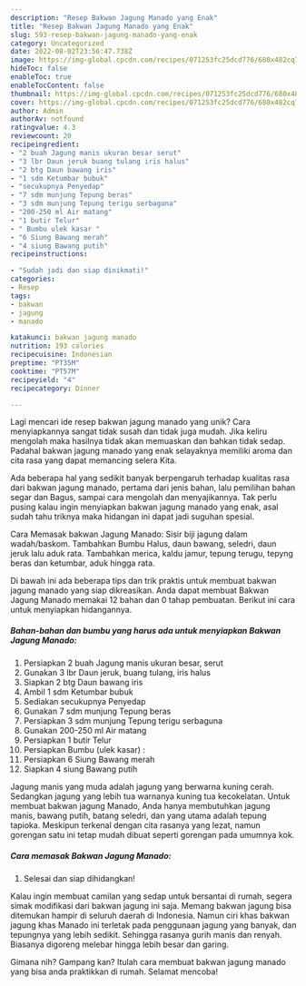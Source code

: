 ```yaml
---
description: "Resep Bakwan Jagung Manado yang Enak"
title: "Resep Bakwan Jagung Manado yang Enak"
slug: 593-resep-bakwan-jagung-manado-yang-enak
category: Uncategorized
date: 2022-08-02T23:56:47.738Z
image: https://img-global.cpcdn.com/recipes/071253fc25dcd776/680x482cq70/bakwan-jagung-manado-foto-resep-utama.jpg
hideToc: false
enableToc: true
enableTocContent: false
thumbnail: https://img-global.cpcdn.com/recipes/071253fc25dcd776/680x482cq70/bakwan-jagung-manado-foto-resep-utama.jpg
cover: https://img-global.cpcdn.com/recipes/071253fc25dcd776/680x482cq70/bakwan-jagung-manado-foto-resep-utama.jpg
author: Admin
authorAv: notfound
ratingvalue: 4.3
reviewcount: 20
recipeingredient:
- "2 buah Jagung manis ukuran besar serut"
- "3 lbr Daun jeruk buang tulang iris halus"
- "2 btg Daun bawang iris"
- "1 sdm Ketumbar bubuk"
- "secukupnya Penyedap"
- "7 sdm munjung Tepung beras"
- "3 sdm munjung Tepung terigu serbaguna"
- "200-250 ml Air matang"
- "1 butir Telur"
- " Bumbu ulek kasar "
- "6 Siung Bawang merah"
- "4 siung Bawang putih"
recipeinstructions:

- "Sudah jadi dan siap dinikmati!"
categories:
- Resep
tags:
- bakwan
- jagung
- manado

katakunci: bakwan jagung manado 
nutrition: 193 calories
recipecuisine: Indonesian
preptime: "PT35M"
cooktime: "PT57M"
recipeyield: "4"
recipecategory: Dinner

---
```





Lagi mencari ide resep bakwan jagung manado yang unik? Cara menyiapkannya sangat tidak susah dan tidak juga mudah. Jika keliru mengolah maka hasilnya tidak akan memuaskan dan bahkan tidak sedap. Padahal bakwan jagung manado yang enak selayaknya memiliki aroma dan cita rasa yang dapat memancing selera Kita.





Ada beberapa hal yang sedikit banyak berpengaruh terhadap kualitas rasa dari bakwan jagung manado, pertama dari jenis bahan, lalu pemilihan bahan segar dan Bagus, sampai cara mengolah dan menyajikannya. Tak perlu pusing kalau ingin menyiapkan bakwan jagung manado yang enak,      asal sudah tahu triknya maka hidangan ini dapat jadi suguhan spesial.














Cara Memasak bakwan Jagung Manado: Sisir biji jagung dalam wadah/baskom. Tambahkan Bumbu Halus, daun bawang, seledri, daun jeruk lalu aduk rata. Tambahkan merica, kaldu jamur, tepung terugu, tepyng beras dan ketumbar, aduk hingga rata.






Di bawah ini ada beberapa tips dan trik praktis untuk membuat bakwan jagung manado yang siap dikreasikan. Anda dapat membuat Bakwan Jagung Manado memakai 12 bahan dan 0 tahap pembuatan. Berikut ini cara untuk menyiapkan hidangannya.

<!--inarticleads1-->

##### Bahan-bahan dan bumbu yang harus ada untuk menyiapkan Bakwan Jagung Manado:

1. Persiapkan 2 buah Jagung manis ukuran besar, serut
1. Gunakan 3 lbr Daun jeruk, buang tulang, iris halus
1. Siapkan 2 btg Daun bawang iris
1. Ambil 1 sdm Ketumbar bubuk
1. Sediakan secukupnya Penyedap
1. Gunakan 7 sdm munjung Tepung beras
1. Persiapkan 3 sdm munjung Tepung terigu serbaguna
1. Gunakan 200-250 ml Air matang
1. Persiapkan 1 butir Telur
1. Persiapkan  Bumbu (ulek kasar) :
1. Persiapkan 6 Siung Bawang merah
1. Siapkan 4 siung Bawang putih


Jagung manis yang muda adalah jagung yang berwarna kuning cerah. Sedangkan jagung yang lebih tua warnanya kuning tua kecokelatan. Untuk membuat bakwan jagung Manado, Anda hanya membutuhkan jagung manis, bawang putih, batang seledri, dan yang utama adalah tepung tapioka. Meskipun terkenal dengan cita rasanya yang lezat, namun gorengan satu ini tetap mudah dibuat seperti gorengan pada umumnya kok. 

<!--inarticleads2-->

##### Cara memasak Bakwan Jagung Manado:


1. Selesai dan siap dihidangkan!

Kalau ingin membuat camilan yang sedap untuk bersantai di rumah, segera simak modifikasi dari bakwan jagung ini saja. Memang bakwan jagung bisa ditemukan hampir di seluruh daerah di Indonesia. Namun ciri khas bakwan jagung khas Manado ini terletak pada penggunaan jagung yang banyak, dan tepungnya yang lebih sedikit. Sehingga rasanya gurih manis dan renyah. Biasanya digoreng melebar hingga lebih besar dan garing. 

Gimana nih? Gampang kan? Itulah cara membuat bakwan jagung manado yang bisa anda praktikkan di rumah. Selamat mencoba!
